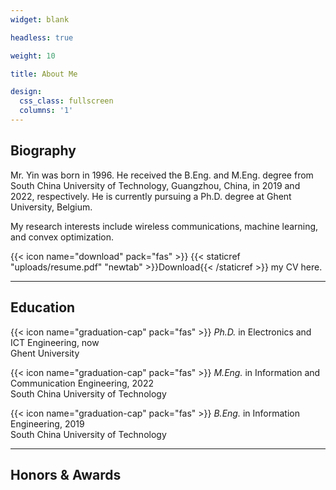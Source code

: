 ```yaml
---
widget: blank

headless: true

weight: 10

title: About Me

design:
  css_class: fullscreen
  columns: '1'
---
```


## **Biography**

Mr. Yin was born in 1996. He received the B.Eng. and M.Eng. degree from South China University of Technology, Guangzhou, China, in 2019 and 2022, respectively. He is currently pursuing a Ph.D. degree at Ghent University, Belgium.

My research interests include wireless communications, machine learning, and convex optimization.

{{< icon name="download" pack="fas" >}} {{< staticref "uploads/resume.pdf" "newtab" >}}Download{{< /staticref >}} my CV here.

---

## **Education**

{{< icon name="graduation-cap" pack="fas" >}} *Ph.D.* in Electronics and ICT Engineering, now\
Ghent University

{{< icon name="graduation-cap" pack="fas" >}} *M.Eng.* in Information and Communication Engineering, 2022\
South China University of Technology

{{< icon name="graduation-cap" pack="fas" >}} *B.Eng.* in Information Engineering, 2019\
South China University of Technology

---

## **Honors & Awards**
